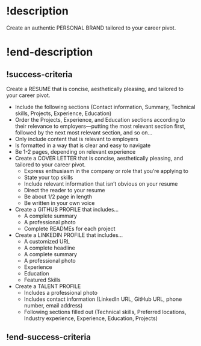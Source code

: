 # !description

Create an authentic PERSONAL BRAND tailored to your career pivot.

# !end-description

## !success-criteria

Create a RESUME that is concise, aesthetically pleasing, and tailored to your career pivot. 
  - Include the following sections (Contact information, Summary, Technical skills, Projects, Experience, Education)
  - Order the Projects, Experience, and Education sections according to their relevance to employers—putting the most relevant section first, followed by the next most relevant section, and so on...
  - Only include content that is relevant to employers
  - Is formatted in a way that is clear and easy to navigate
  - Be 1-2 pages, depending on relevant experience
- Create a COVER LETTER that is concise, aesthetically pleasing, and tailored to your career pivot.
  - Express enthusiasm in the company or role that you’re applying to
  - State your top skills
  - Include relevant information that isn’t obvious on your resume
  - Direct the reader to your resume
  - Be about 1/2 page in length
  - Be written in your own voice
- Create a GITHUB PROFILE that includes…
  - A complete summary
  - A professional photo
  - Complete READMEs for each project
- Create a LINKEDIN PROFILE that includes…
  - A customized URL
  - A complete headline
  - A complete summary
  - A professional photo
  - Experience
  - Education
  - Featured Skills
- Create a TALENT PROFILE
  - Includes a professional photo
  - Includes contact information (LinkedIn URL, GitHub URL, phone number, email address)
  - Following sections filled out (Technical skills, Preferred locations, Industry experience, Experience, Education, Projects)

## !end-success-criteria
